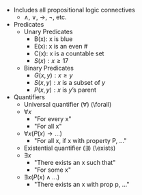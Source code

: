 - Includes all propositional logic connectives
	- $\land$, $\lor$, $\rightarrow$, $\neg$, etc.
- Predicates
	- Unary Predicates
		- B(x): x is blue
		- E(x): x is an even #
		- C(x): x is a countable set
		- $S(x): x \geq 17$
	- Binary Predicates
		- $G(x,y): x \geq y$
		- $S(x,y): x \text{ is a subset  of } y$
		- $P(x,y): x \text{ is } y\text{'s parent}$
- Quantifiers
	- Universal quantifier ($\forall$) (\\forall)
	- $\forall x$
		- "For every x"
		- "For all x"
	- $\forall x (P(x) \rightarrow \dots)$
		- "For all x, if x with property P, ..."
	- Existential quantifier ($\exists$) (\\exists)
	- $\exists x$
		- "There exists an x such that"
		- "For some x"
	- $\exists x (P(x) \land ...)$
		- "There exists an x with prop p, ..."
